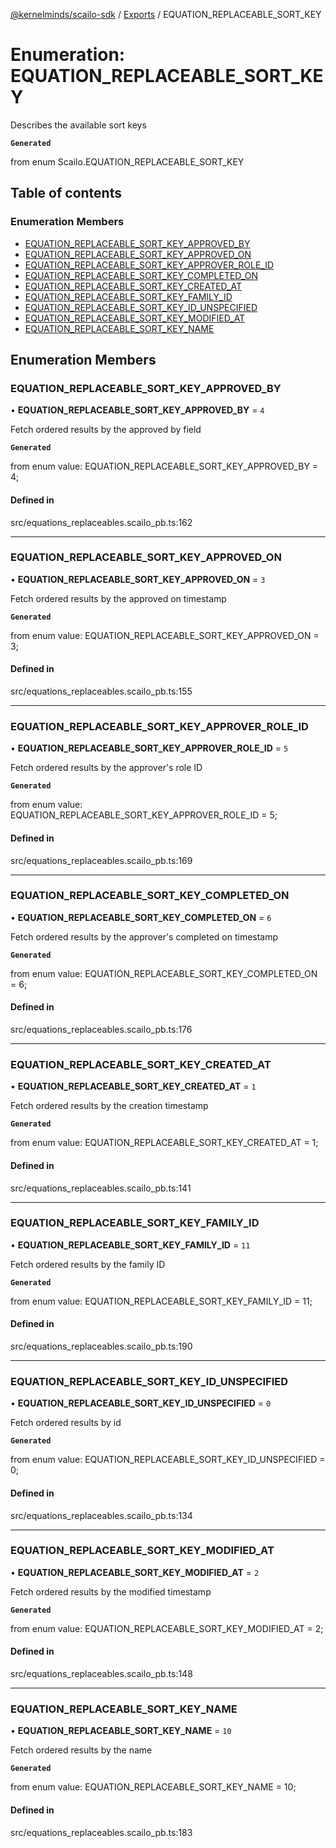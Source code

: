 [@kernelminds/scailo-sdk](../README.md) / [Exports](../modules.md) / EQUATION\_REPLACEABLE\_SORT\_KEY

# Enumeration: EQUATION\_REPLACEABLE\_SORT\_KEY

Describes the available sort keys

**`Generated`**

from enum Scailo.EQUATION_REPLACEABLE_SORT_KEY

## Table of contents

### Enumeration Members

- [EQUATION\_REPLACEABLE\_SORT\_KEY\_APPROVED\_BY](EQUATION_REPLACEABLE_SORT_KEY.md#equation_replaceable_sort_key_approved_by)
- [EQUATION\_REPLACEABLE\_SORT\_KEY\_APPROVED\_ON](EQUATION_REPLACEABLE_SORT_KEY.md#equation_replaceable_sort_key_approved_on)
- [EQUATION\_REPLACEABLE\_SORT\_KEY\_APPROVER\_ROLE\_ID](EQUATION_REPLACEABLE_SORT_KEY.md#equation_replaceable_sort_key_approver_role_id)
- [EQUATION\_REPLACEABLE\_SORT\_KEY\_COMPLETED\_ON](EQUATION_REPLACEABLE_SORT_KEY.md#equation_replaceable_sort_key_completed_on)
- [EQUATION\_REPLACEABLE\_SORT\_KEY\_CREATED\_AT](EQUATION_REPLACEABLE_SORT_KEY.md#equation_replaceable_sort_key_created_at)
- [EQUATION\_REPLACEABLE\_SORT\_KEY\_FAMILY\_ID](EQUATION_REPLACEABLE_SORT_KEY.md#equation_replaceable_sort_key_family_id)
- [EQUATION\_REPLACEABLE\_SORT\_KEY\_ID\_UNSPECIFIED](EQUATION_REPLACEABLE_SORT_KEY.md#equation_replaceable_sort_key_id_unspecified)
- [EQUATION\_REPLACEABLE\_SORT\_KEY\_MODIFIED\_AT](EQUATION_REPLACEABLE_SORT_KEY.md#equation_replaceable_sort_key_modified_at)
- [EQUATION\_REPLACEABLE\_SORT\_KEY\_NAME](EQUATION_REPLACEABLE_SORT_KEY.md#equation_replaceable_sort_key_name)

## Enumeration Members

### EQUATION\_REPLACEABLE\_SORT\_KEY\_APPROVED\_BY

• **EQUATION\_REPLACEABLE\_SORT\_KEY\_APPROVED\_BY** = ``4``

Fetch ordered results by the approved by field

**`Generated`**

from enum value: EQUATION_REPLACEABLE_SORT_KEY_APPROVED_BY = 4;

#### Defined in

src/equations_replaceables.scailo_pb.ts:162

___

### EQUATION\_REPLACEABLE\_SORT\_KEY\_APPROVED\_ON

• **EQUATION\_REPLACEABLE\_SORT\_KEY\_APPROVED\_ON** = ``3``

Fetch ordered results by the approved on timestamp

**`Generated`**

from enum value: EQUATION_REPLACEABLE_SORT_KEY_APPROVED_ON = 3;

#### Defined in

src/equations_replaceables.scailo_pb.ts:155

___

### EQUATION\_REPLACEABLE\_SORT\_KEY\_APPROVER\_ROLE\_ID

• **EQUATION\_REPLACEABLE\_SORT\_KEY\_APPROVER\_ROLE\_ID** = ``5``

Fetch ordered results by the approver's role ID

**`Generated`**

from enum value: EQUATION_REPLACEABLE_SORT_KEY_APPROVER_ROLE_ID = 5;

#### Defined in

src/equations_replaceables.scailo_pb.ts:169

___

### EQUATION\_REPLACEABLE\_SORT\_KEY\_COMPLETED\_ON

• **EQUATION\_REPLACEABLE\_SORT\_KEY\_COMPLETED\_ON** = ``6``

Fetch ordered results by the approver's completed on timestamp

**`Generated`**

from enum value: EQUATION_REPLACEABLE_SORT_KEY_COMPLETED_ON = 6;

#### Defined in

src/equations_replaceables.scailo_pb.ts:176

___

### EQUATION\_REPLACEABLE\_SORT\_KEY\_CREATED\_AT

• **EQUATION\_REPLACEABLE\_SORT\_KEY\_CREATED\_AT** = ``1``

Fetch ordered results by the creation timestamp

**`Generated`**

from enum value: EQUATION_REPLACEABLE_SORT_KEY_CREATED_AT = 1;

#### Defined in

src/equations_replaceables.scailo_pb.ts:141

___

### EQUATION\_REPLACEABLE\_SORT\_KEY\_FAMILY\_ID

• **EQUATION\_REPLACEABLE\_SORT\_KEY\_FAMILY\_ID** = ``11``

Fetch ordered results by the family ID

**`Generated`**

from enum value: EQUATION_REPLACEABLE_SORT_KEY_FAMILY_ID = 11;

#### Defined in

src/equations_replaceables.scailo_pb.ts:190

___

### EQUATION\_REPLACEABLE\_SORT\_KEY\_ID\_UNSPECIFIED

• **EQUATION\_REPLACEABLE\_SORT\_KEY\_ID\_UNSPECIFIED** = ``0``

Fetch ordered results by id

**`Generated`**

from enum value: EQUATION_REPLACEABLE_SORT_KEY_ID_UNSPECIFIED = 0;

#### Defined in

src/equations_replaceables.scailo_pb.ts:134

___

### EQUATION\_REPLACEABLE\_SORT\_KEY\_MODIFIED\_AT

• **EQUATION\_REPLACEABLE\_SORT\_KEY\_MODIFIED\_AT** = ``2``

Fetch ordered results by the modified timestamp

**`Generated`**

from enum value: EQUATION_REPLACEABLE_SORT_KEY_MODIFIED_AT = 2;

#### Defined in

src/equations_replaceables.scailo_pb.ts:148

___

### EQUATION\_REPLACEABLE\_SORT\_KEY\_NAME

• **EQUATION\_REPLACEABLE\_SORT\_KEY\_NAME** = ``10``

Fetch ordered results by the name

**`Generated`**

from enum value: EQUATION_REPLACEABLE_SORT_KEY_NAME = 10;

#### Defined in

src/equations_replaceables.scailo_pb.ts:183
